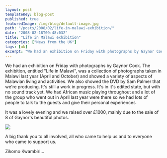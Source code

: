 ```yaml
---
layout: post
templateKey: blog-post
published: true
featuredImage: /img/blog/default-image.jpg
path: "/posts/2008/02/life-in-malawi-exhibition/"
date: "2008-02-18T09:48:03Z"
title: "Life in Malawi exhibition"
categories: ["News from the UK"]
tags: [uk]
excerpt: "We had an exhibition on Friday with photographs by Gaynor Cook. The exhibition, entitled \"Life in ..."
---
```


We had an exhibition on Friday with photographs by Gaynor Cook. The exhibition, entitled "Life in Malawi", was a collection of photographs taken in Malawi last year (April and October) and showed a variety of aspects of Malawian living and activities. We also showed the DVD by Sam Palmer that we're producing. It's still a work in progress. It's in it's edited state, but with no sound track yet. We had African music playing throughout and a lot of the group who went out in April last year were there so we had lots of people to talk to the guests and give their personal experiences

It was a lovely evening and we raised over £1000, mainly due to the sale of 8 of Gaynor's beautiful photos.

![](https://www.landirani.org/image_library/news/thumb-200x200/499544c475e07_31_0259.jpg)

A big thank you to all involved, all who came to help us and to everyone who came to support us.

Zikomo Kwambiri...